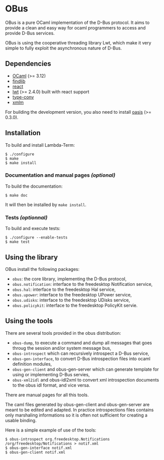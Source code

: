 OBus
====

OBus is a pure OCaml implementation of the D-Bus protocol.  It aims to
provide a clean and easy way for ocaml programmers to access and
provide D-Bus services.

OBus is using the cooperative threading library Lwt, which make it
very simple to fully exploit the asynchronous nature of D-Bus.

Dependencies
------------

* [OCaml](http://caml.inria.fr/ocaml/) (>= 3.12)
* [findlib](http://projects.camlcity.org/projects/findlib.html)
* [react](http://erratique.ch/software/react)
* [lwt](http://ocsigen.org/lwt/) (>= 2.4.0) built with react support
* [type-conv](http://bitbucket.org/yminsky/ocaml-core)
* [xmlm](http://erratique.ch/software/xmlm)

For building the development version, you also need to install
[oasis](http://oasis.forge.ocamlcore.org/) (>= 0.3.0).

Installation
------------

To build and install Lambda-Term:

    $ ./configure
    $ make
    $ make install

### Documentation and manual pages _(optional)_

To build the documentation:

    $ make doc

It will then be installed by `make install`.

### Tests _(optionnal)_

To build and execute tests:

    $ ./configure --enable-tests
    $ make test

Using the library
-----------------

OBus install the following packages:

* `obus`: the core library, implementing the D-Bus protocol,
* `obus.notification`: interface to the freedesktop Notification
  service,
* `obus.hal`: interface to the freedesktop Hal service,
* `obus.upower`: interface to the freedesktop UPower service,
* `obus.udisks`: interface to the freedesktop UDisks service,
* `obus.policykit`: interface to the freedesktop PolicyKit servie.

Using the tools
---------------

There are several tools provided in the obus distribution:

* `obus-dump`, to execute a command and dump all messages that goes
  throug the session and/or system message bus,
* `obus-introspect` which can recursively introspect a D-Bus service,
* `obus-gen-interface`, to convert D-Bus introspection files into
   ocaml definition modules,
* `obus-gen-client` and obus-gen-server which can generate template
   for using or implementing D-Bus servies,
* `obus-xml2idl` and obus-idl2xml to convert xml introspection
   documents to the obus idl format, and vice versa.

There are manual pages for all this tools.

The caml files generated by obus-gen-client and obus-gen-server are
meant to be edited and adapted. In practice introspections files
contains only marshaling informations so it is often not sufficient
for creating a usable binding.

Here is a simple example of use of the tools:

    $ obus-introspect org.freedesktop.Notifications /org/freedesktop/Notifications > notif.xml
    $ obus-gen-interface notif.xml
    $ obus-gen-client notif.xml
